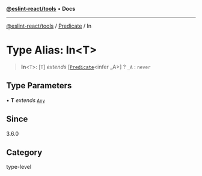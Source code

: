 [**@eslint-react/tools**](../../../README.md) • **Docs**

***

[@eslint-react/tools](../../../README.md) / [Predicate](../README.md) / In

# Type Alias: In\<T\>

> **In**\<`T`\>: [`T`] *extends* [[`Predicate`](../../../interfaces/Predicate.md)\<infer \_A\>] ? `_A` : `never`

## Type Parameters

• **T** *extends* [`Any`](Any.md)

## Since

3.6.0

## Category

type-level
